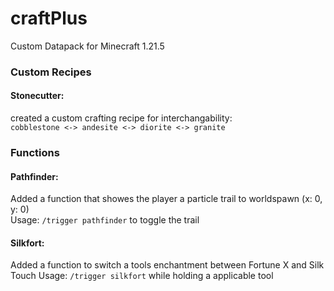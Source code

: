 # craftPlus
Custom Datapack for Minecraft 1.21.5

### Custom Recipes
#### Stonecutter:
created a custom crafting recipe for interchangability:\
`cobblestone <-> andesite <-> diorite <-> granite`

### Functions
#### Pathfinder:
Added a function that showes the player a particle trail to worldspawn (x: 0, y: 0)\
Usage: `/trigger pathfinder` to toggle the trail

#### Silkfort:
Added a function to switch a tools enchantment between Fortune X and Silk Touch
Usage: `/trigger silkfort` while holding a applicable tool